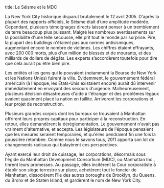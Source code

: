 title: Le Séisme et le MDC

La New York City historique disparut brutalement le 12 avril 2005. D'après la plupart des rapports officiels, le Séisme était d’une amplitude modérée. Cependant, plusieurs témoignages directs laissent penser à un tremblement de terre beaucoup plus puissant. Malgré les nombreux avertissements sur la possibilité d'une telle secousse, elle prit tout le monde par surprise. Pire, la plupart des buildings n'étaient pas aux normes antisismiques, augmentant encore le nombre de victimes. Les chiffres étaient effrayants, avec 200 000 morts, plus d'un million de blessés et de mourants, et des milliards de dollars de dégâts. Les experts s’accordèrent toutefois pour dire que cela aurait pu être bien pire.

Les entités et les gens qui le pouvaient (notamment la Bourse de New York et les Nations Unies) fuirent la ville. Évidemment, le gouvernement fédéral américain (à l'époque, les États-Unis existaient encore) aurait dû intervenir immédiatement en envoyant des secours d'urgence. Malheureusement, plusieurs décision désastreuses d'aide à l'étranger et des problèmes légaux avaient quasiment placé la nation en faillite. Arrivèrent les corporations et leur projet de reconstruction.

Plusieurs grandes corpos dont les bureaux se trouvaient à Manhattan offrirent leurs propres capitaux pour participer à la reconstruction. En retour, elles demandèrent la déréglementation. Le gouvernement n'avait pas vraiment d'alternative, et accepta. Les législateurs de l'époque pensaient que les mesures seraient temporaires, et qu'elles pendraient fin une fois la poussière retombée. Comme nous le savons tous, 2011 apporta son lot de changements radicaux qui balayèrent ces perspectives.

Ayant exercé leur droit de cuissage, les corporations, désormais sous l'égide du Manhattan Development Consortium (MDC), ou Manhattan Inc., tinrent leurs promesses. Au passage, elles incitèrent la Cour corporatiste à établir son siège terrestre sur place, achetèrent tout le foncier de Manhattan, dissocièrent l'île des autres boroughs de Brooklyn, du Queens, du Bronx et de Staten Island, et gardèrent le nom de New York City.
